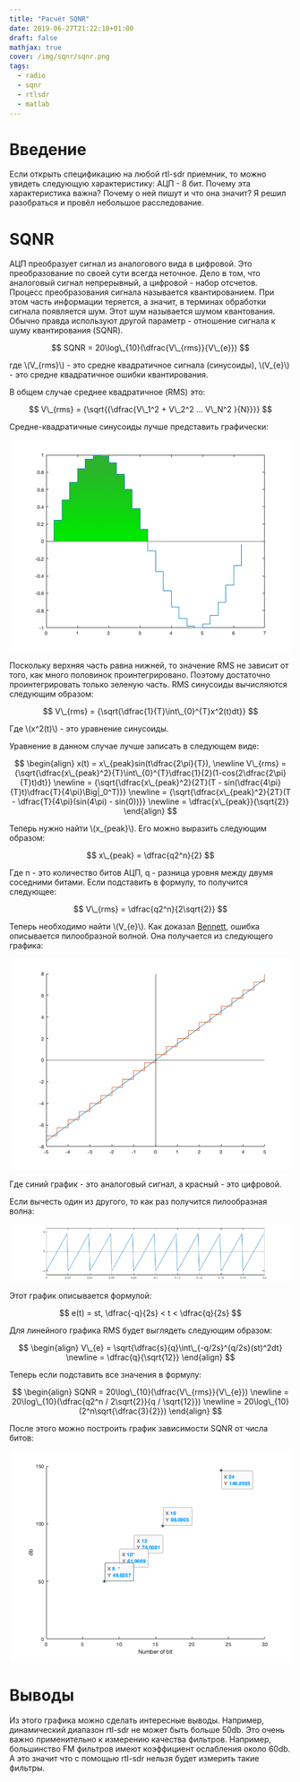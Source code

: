 ```yaml
---
title: "Расчёт SQNR"
date: 2019-06-27T21:22:18+01:00
draft: false
mathjax: true
cover: /img/sqnr/sqnr.png
tags:
  - radio
  - sqnr
  - rtlsdr
  - matlab
---
```


# Введение

Если открыть спецификацию на любой rtl-sdr приемник, то можно увидеть следующую характеристику: АЦП - 8 бит. Почему эта характеристика важна? Почему о ней пишут и что она значит? Я решил разобраться и провёл небольшое расследование.

# SQNR

АЦП преобразует сигнал из аналогового вида в цифровой. Это преобразование по своей сути всегда неточное. Дело в том, что аналоговый сигнал непрерывный, а цифровой - набор отсчетов. Процесс преобразования сигнала называется квантированием. При этом часть информации теряется, а значит, в терминах обработки сигнала появляется шум. Этот шум называется шумом квантования. Обычно правда используют другой параметр - отношение сигнала к шуму квантирования (SQNR).

$$
SQNR = 20\log\_{10}(\dfrac{V\_{rms}}{V\_{e}})
$$

где \\(V\_{rms}\\) - это средне квадратичное сигнала (синусоиды),
\\(V\_{e}\\) - это средне квадратичное ошибки квантирования.

В общем случае среднее квадратичное (RMS) это:

$$
V\_{rms} = {\sqrt{{\dfrac{V\_1^2 + V\_2^2 ... V\_N^2 }{N}}}}
$$

Средне-квадратичные синусоиды лучше представить графически:

[![](/img/sqnr/rms_sinusoid.png)](/img/sqnr/rms_sinusoid.m)

Поскольку верхняя часть равна нижней, то значение RMS не зависит от того, как много половинок проинтегрировано. Поэтому достаточно проинтегрировать только зеленую часть. RMS синусоиды вычисляются следующим образом:

$$
V\_{rms} = {\sqrt{\dfrac{1}{T}\int\_{0}^{T}x^2(t)dt}}
$$

Где \\(x^2(t)\\) - это уравнение синусоиды. 

Уравнение в данном случае лучше записать в следующем виде:

$$
\begin{align}
x(t) = x\_{peak}sin(t\dfrac{2\pi}{T}), \newline
V\_{rms} = {\sqrt{\dfrac{x\_{peak}^2}{T}\int\_{0}^{T}\dfrac{1}{2}(1-cos(2\dfrac{2\pi}{T}t)dt}} \newline
= {\sqrt{\dfrac{x\_{peak}^2}{2T}(T - sin(\dfrac{4\pi}{T}t)\dfrac{T}{4\pi}\Big|_0^T)}} \newline
= {\sqrt{\dfrac{x\_{peak}^2}{2T}(T - \dfrac{T}{4\pi}(sin(4\pi) - sin(0))}} \newline
= \dfrac{x\_{peak}}{\sqrt{2}}
\end{align}
$$

Теперь нужно найти \\(x\_{peak}\\). Его можно выразить следующим образом:

$$
x\_{peak} = \dfrac{q2^n}{2}
$$

Где n - это количество битов АЦП, q - разница уровня между двумя соседними битами. Если подставить в формулу, то получится следующее:

$$
V\_{rms} = \dfrac{q2^n}{2\sqrt{2}}
$$

Теперь необходимо найти \\(V\_{e}\\). Как доказал [Bennett](http://oldweb.mit.bme.hu/books/quantization/papers/Bennett.pdf), ошибка описывается пилообразной волной. Она получается из следующего графика:

[![](/img/sqnr/rms_error.png)](/img/sqnr/rms_error.m)

Где синий график - это аналоговый сигнал, а красный - это цифровой.

Если вычесть один из другого, то как раз получится пилообразная волна:

[![](/img/sqnr/rms_sawtooth.png)](/img/sqnr/rms_sawtooth.m)

Этот график описывается формулой:

$$
e(t) = st, \dfrac{-q}{2s} < t < \dfrac{q}{2s}
$$

Для линейного графика RMS будет выглядеть следующим образом:

$$
\begin{align}
V\_{e} = \sqrt{\dfrac{s}{q}\int\_{-q/2s}^{q/2s}(st)^2dt} \newline
= \dfrac{q}{\sqrt{12}}
\end{align}
$$

Теперь если подставить все значения в формулу:

$$
\begin{align}
SQNR = 20\log\_{10}(\dfrac{V\_{rms}}{V\_{e}}) \newline
= 20\log\_{10}(\dfrac{q2^n / 2\sqrt{2}}{q / \sqrt{12}}) \newline
= 20\log\_{10}(2^n\sqrt{\dfrac{3}{2}})
\end{align}
$$

После этого можно построить график зависимости SQNR от числа битов:

[![](/img/sqnr/sqnr.png)](/img/sqnr/sqnr.m)

# Выводы

Из этого графика можно сделать интересные выводы. Например, динамический диапазон rtl-sdr не может быть больше 50db. Это очень важно применительно к измерению качества фильтров. Например, большинство FM фильтров имеют коэффициент ослабления около 60db. А это значит что с помощью rtl-sdr нельзя будет измерить такие фильтры.

